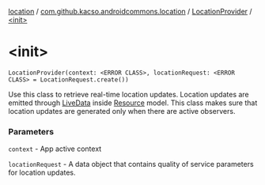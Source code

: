 [location](../../index.md) / [com.github.kacso.androidcommons.location](../index.md) / [LocationProvider](index.md) / [&lt;init&gt;](.)

# &lt;init&gt;

`LocationProvider(context: <ERROR CLASS>, locationRequest: <ERROR CLASS> = LocationRequest.create())`

Use this class to retrieve real-time location updates.
Location updates are emitted through [LiveData](#) inside [Resource](#) model.
This class makes sure that location updates are generated only when there are active observers.

### Parameters

`context` - App active context

`locationRequest` - A data object that contains quality of service parameters for location updates.